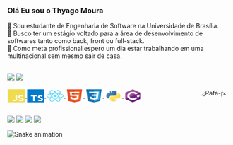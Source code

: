 ### Olá Eu sou o Thyago Moura
 📘 Sou estudante de Engenharia de Software na Universidade de Brasília.</br>
 💭 Busco ter um estágio voltado para a área de desenvolvimento de softwares tanto como back, front ou full-stack.</br>
 💼 Como meta profissional espero um dia estar trabalhando em uma multinacional sem mesmo sair de casa.</br>
 </br>
  
<div align="left">
  <a href="https://github.com/thyagomoura">
  <img height="180em" src="https://github-readme-stats.vercel.app/api?username=thyagomoura&show_icons=true&theme=tokyonight&include_all_commits=true&count_private=true"/>
  <img height="180em" src="https://github-readme-stats.vercel.app/api/top-langs/?username=thyagomoura&layout=compact&langs_count=7&theme=tokyonight"/>
</div>

<div style="display: inline_block"><br>
  <img align="center" alt="Thyago-Js" height="30" width="40" src="https://raw.githubusercontent.com/devicons/devicon/master/icons/javascript/javascript-plain.svg">
  <img align="center" alt="Thyago-Ts" height="30" width="40" src="https://raw.githubusercontent.com/devicons/devicon/master/icons/typescript/typescript-plain.svg">
  <img align="center" alt="Thyago-React" height="30" width="40" src="https://raw.githubusercontent.com/devicons/devicon/master/icons/react/react-original.svg">
  <img align="center" alt="Thyago-HTML" height="30" width="40" src="https://raw.githubusercontent.com/devicons/devicon/master/icons/html5/html5-original.svg">
  <img align="center" alt="Thyago-CSS" height="30" width="40" src="https://raw.githubusercontent.com/devicons/devicon/master/icons/css3/css3-original.svg">
  <img align="center" alt="Thyago-Python" height="30" width="40" src="https://raw.githubusercontent.com/devicons/devicon/master/icons/python/python-original.svg">
  <img align="center" alt="Thyago-Csharp" height="30" width="40" src="https://raw.githubusercontent.com/devicons/devicon/master/icons/csharp/csharp-original.svg">
  <img align="right" alt="Rafa-pic" height="150" style="border-radius:50px;" src="https://media.discordapp.net/attachments/759670081067417600/939145000174886922/Design_sem_nome.png?width=610&height=610">
</div>

##
  
 <div> 
  <a href="https://instagram.com/thyagomouraa" target="_blank"><img src="https://img.shields.io/badge/-Instagram-%23E4405F?style=for-the-badge&logo=instagram&logoColor=white" target="_blank"></a>
  <a href = "mailto:thyagohenriquemoura@gmail.com"><img src="https://img.shields.io/badge/-Gmail-%23333?style=for-the-badge&logo=gmail&logoColor=white" target="_blank"></a>
  <a href="https://www.linkedin.com/in/thyago-moura-a781001a3/" target="_blank"><img src="https://img.shields.io/badge/-LinkedIn-%230077B5?style=for-the-badge&logo=linkedin&logoColor=white" target="_blank"></a>
   <a href = "https://t.me/thyagomoura"><img src="https://img.shields.io/badge/Telegram-2CA5E0?style=for-the-badge&logo=telegram&logoColor=white" target="_blank"/></a>
 
  ![Snake animation](https://github.com/thyagomoura/thyagomoura/blob/output/github-contribution-grid-snake.svg)
 
</div>
